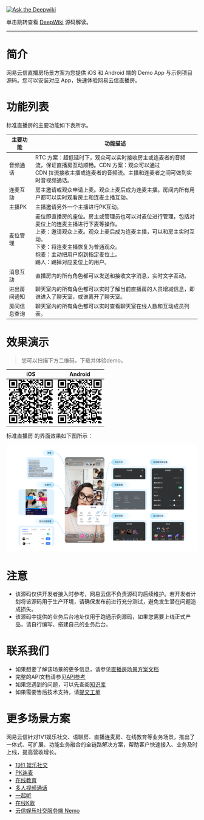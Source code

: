 <div align="vertical-center">
  <a href="https://deepwiki.com/netease-kit/NELiveKit">
    <img src="https://devin.ai/assets/deepwiki-badge.png" alt="Ask the Deepwiki" height="20"/>
  </a>
  <p>单击跳转查看 <a href="https://deepwiki.com/netease-kit/NELiveKit">DeepWiki</a> 源码解读。</p>
</div>

-------------------------------

# 简介

网易云信直播房场景方案为您提供 iOS 和 Android 端的 Demo App 与示例项目源码。您可以安装对应 App，快速体验网易云信直播房。

# 功能列表
标准直播房的主要功能如下表所示。

|  主要功能   | 功能描述                                                                                                                                             |
|  ----  |--------------------------------------------------------------------------------------------------------------------------------------------------|
| 音频通话  | RTC 方案：超低延时下，观众可以实时接收房主或连麦者的音频流，保证直播房互动顺畅。CDN 方案：观众可以通过 <br> CDN 拉流接收主播或连麦者的音频流。主播和连麦者之间可做到实时音视频通话。                                              |
| 连麦互动  | 房主邀请或观众申请上麦。观众上麦后成为连麦主播。房间内所有用户都可以实时观看房主和连麦主播互动。                                                                                                 |
| 主播PK  | 主播邀请另外一个主播进行PK互动。                                                                                          |
| 麦位管理 | 麦位即直播房的座位。房主或管理员也可以对麦位进行管理，包括对麦位上的连麦主播进行下麦等操作。<br> 上麦：邀请观众上麦。观众上麦后成为连麦主播，可以和房主实时互动。<br> 下麦：将连麦主播恢复为普通观众。<br> 抱麦：主动把用户抱到指定麦位上。<br> 踢人：踢掉对应麦位上的用户。 |
| 消息互动  | 直播房内的所有角色都可以发送和接收文字消息，实时文字互动。                                                                                                                    |
| 进出房间通知 | 聊天室内的所有角色都可以实时了解当前直播房的人员增减信息，即谁进入了聊天室，或谁离开了聊天室。                                                                                                  |
| 房间信息查询  | 聊天室内的所有角色都可以实时查看聊天室在线人数和互动成员列表。                                                                                                                  |



# 效果演示

> 您可以扫描下方二维码，下载并体验demo。

| iOS    | Android  |
|  ----  | ----  |
| ![](pic/download_ios.png)  |  ![](pic/download_android.png) | 

标准直播房 的界面效果如下图所示：

![](pic/effect_picture_1.png)


# 注意
- 该源码仅供开发者接入时参考，网易云信不负责源码的后续维护。若开发者计划将该源码用于生产环境，请确保发布前进行充分测试，避免发生潜在问题造成损失。
- 该源码中提供的业务后台地址仅用于跑通示例源码，如果您需要上线正式产品，请自行编写、搭建自己的业务后台。


# 联系我们

- 如果想要了解该场景的更多信息，请参见[直播房场景方案文档](https://doc.yunxin.163.com/pk/concept?platform=client)
- 完整的API文档请参见[API参考](https://doc.yunxin.163.com/group-voice-room/api-refer)
- 如果您遇到的问题，可以先查阅[知识库](https://faq.yunxin.163.com/kb/main/#/)
- 如果需要售后技术支持，请[提交工单](https://app.yunxin.163.com/index#/issue/submit)


# 更多场景方案

网易云信针对1V1娱乐社交、语聊房、直播连麦房、在线教育等业务场景，推出了一体式、可扩展、功能业务融合的全链路解决方案，帮助客户快速接入、业务及时上线，提高营收增长。

- [1对1 娱乐社交](https://github.com/netease-kit/1V1)
- [PK连麦](https://github.com/netease-kit/OnlinePK)
- [在线教育](https://github.com/netease-kit/WisdomEducation)
- [多人视频通话](https://github.com/netease-kit/NEGroupCall)
- [一起听](https://github.com/netease-kit/NEListenTogether)
- [在线K歌](https://github.com/netease-kit/NEKaraoke)
- [云信娱乐社交服务端 Nemo](https://github.com/netease-kit/nemo)
